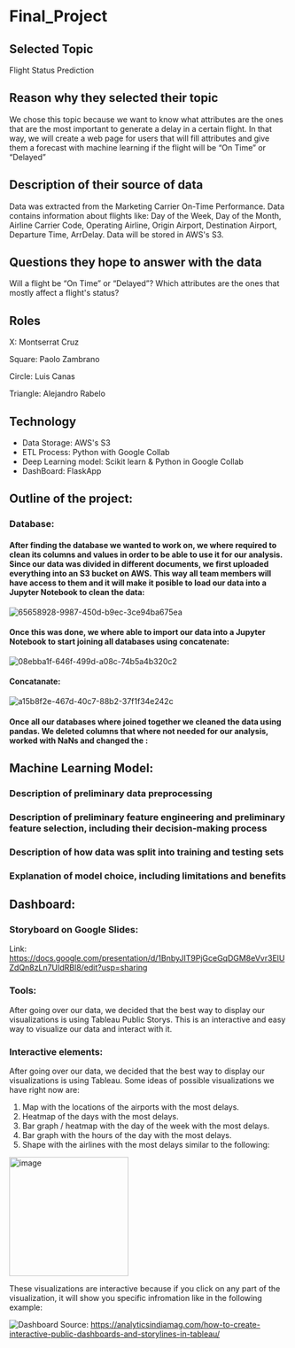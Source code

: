 # Final_Project

## Selected Topic
	
  Flight Status Prediction

## Reason why they selected their topic
	
  We chose this topic because we want to know what attributes are the ones that are the most important to generate a delay in a certain flight. In that way, we will create a web page for users that will fill attributes and give them a forecast with machine learning if the flight will be “On Time” or “Delayed”

## Description of their source of data
	
  Data was extracted from the Marketing Carrier On-Time Performance. Data contains information about flights like: Day of the Week, Day of the Month, Airline Carrier Code, Operating Airline, Origin Airport, Destination Airport, Departure Time, ArrDelay. Data will be stored in AWS's S3. 

## Questions they hope to answer with the data
	
  Will a flight be “On Time” or “Delayed”?
  Which attributes are the ones that mostly affect a flight's status?

## Roles

X: Montserrat Cruz

Square: Paolo Zambrano

Circle: Luis Canas

Triangle: Alejandro Rabelo

## Technology

- Data Storage: AWS's S3
- ETL Process: Python with Google Collab
- Deep Learning model: Scikit learn & Python in Google Collab
- DashBoard: FlaskApp


## Outline of the project:

### Database:

#### After finding the database we wanted to work on, we where required to clean its columns and values in order to be able to use it for our analysis. Since our data was divided in different documents, we first uploaded everything into an S3 bucket on AWS. This way all team members will have access to them and it will make it posible to load our data into a Jupyter Notebook to clean the data:

![65658928-9987-450d-b9ec-3ce94ba675ea](https://user-images.githubusercontent.com/108498940/203883553-f1b7ff22-5d54-4aa3-ba7f-8e771a50e90c.jpg)

#### Once this was done, we where able to import our data into a Jupyter Notebook to start joining all databases using concatenate:

![08ebba1f-646f-499d-a08c-74b5a4b320c2](https://user-images.githubusercontent.com/108498940/203883926-2084fbf1-55ab-48ad-88c8-09b4f665f4ba.jpg)

#### Concatanate:

![a15b8f2e-467d-40c7-88b2-37f1f34e242c](https://user-images.githubusercontent.com/108498940/203888358-4f0d954f-5134-4fb6-b134-e7d4bfc2ed58.jpg)


#### Once all our databases where joined together we cleaned the data using pandas. We deleted columns that where not needed for our analysis, worked with NaNs and changed the :




## Machine Learning Model:

### Description of preliminary data preprocessing

### Description of preliminary feature engineering and preliminary feature selection, including their decision-making process 

### Description of how data was split into training and testing sets 

### Explanation of model choice, including limitations and benefits


## Dashboard:


### Storyboard on Google Slides:

Link:
https://docs.google.com/presentation/d/1BnbyJIT9PjGceGqDGM8eVvr3ElUZdQn8zLn7UIdRBl8/edit?usp=sharing

### Tools:

After going over our data, we decided that the best way to display our visualizations is using Tableau Public Storys. This is an interactive and easy way to visualize our data and interact with it. 

### Interactive elements:


After going over our data, we decided that the best way to display our visualizations is using Tableau. Some ideas of possible visualizations we have right now are: 

1.	Map with the locations of the airports with the most delays.
2.	Heatmap of the days with the most delays.
3.	Bar graph / heatmap with the day of the week with the most delays.
4.	Bar graph with the hours of the day with the most delays.
5.	Shape with the airlines with the most delays similar to the following:

<img width="215" alt="image" src="https://user-images.githubusercontent.com/108498940/203885440-b462da1e-4ec0-48d9-b080-7c8b0da2b5a5.png">

These visualizations are interactive because if you click on any part of the visualization, it will show you specific infromation like in the following example: 

![Dashboard](https://user-images.githubusercontent.com/108498940/203888488-1c434bd2-c7e1-49c3-8f11-ebc7b0d8cdeb.gif)
Source: https://analyticsindiamag.com/how-to-create-interactive-public-dashboards-and-storylines-in-tableau/


